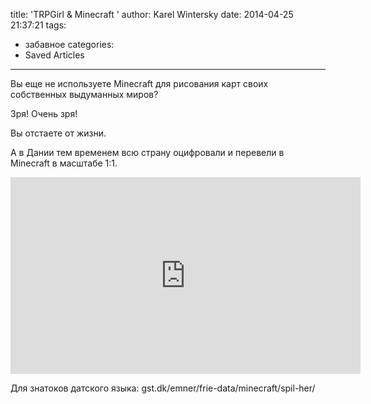 title: 'TRPGirl & Minecraft '
author: Karel Wintersky
date: 2014-04-25 21:37:21
tags:
  - забавное
categories:
  - Saved Articles
---
Вы еще не используете Minecraft для рисования карт своих собственных выдуманных миров?

Зря! Очень зря!

Вы отстаете от жизни.

А в Дании тем временем всю страну оцифровали и перевели в Minecraft в масштабе 1:1.

<iframe width="560" height="315" src="https://www.youtube.com/embed/6rMebJWiNUQ" frameborder="0" allowfullscreen></iframe>

Для знатоков датского языка: gst.dk/emner/frie-data/minecraft/spil-her/